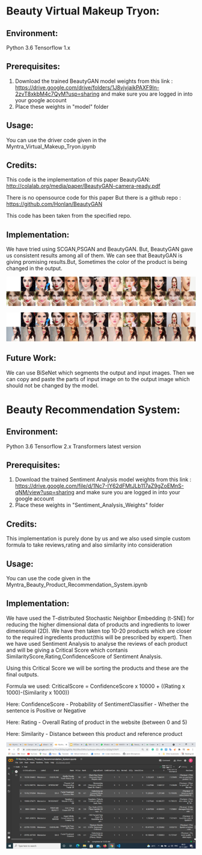 # Beauty Virtual Makeup Tryon:

## Environment:
Python 3.6
Tensorflow 1.x

## Prerequisites:
1. Download the trained BeautyGAN model weights from this link : https://drive.google.com/drive/folders/1J8vjyjaikPAXF9ln-2zvT8xkbM4c7QyM?usp=sharing  and make sure you are logged in into your google account
2. Place these weights in "model" folder

## Usage:
You can use the driver code given in the Myntra_Virtual_Makeup_Tryon.ipynb

## Credits:
This code is the implementation of this paper BeautyGAN: http://colalab.org/media/paper/BeautyGAN-camera-ready.pdf

There is no opensource code for this paper But there is a github repo : https://github.com/Honlan/BeautyGAN

This code has been taken from the specified repo.

## Implementation:
We have tried using SCGAN,PSGAN and BeautyGAN. But, BeautyGAN gave us consistent results among all of them. We can see that BeautyGAN is giving promising results.But, Sometimes the color of the product is being changed in the output. 

![Alt text](/assets/result_1.jpg?raw=true "Title")

![Alt text](/assets/result_shraddha.jpg?raw=true "Title")

## Future Work:
We can use BiSeNet which segments the output and input images. Then we can copy and paste the parts of input image on to the output image which should not be changed by the model.

# Beauty Recommendation System:

## Environment:
Python 3.6
Tensorflow 2.x
Transformers latest version

## Prerequisites:
1. Download the trained Sentiment Analysis model weights from this link : https://drive.google.com/file/d/1Nc7-IY62dFMtJLb117aZ9gZoEMnS-qNM/view?usp=sharing  and make sure you are logged in into your google account
2. Place these weights in "Sentiment_Analysis_Weights" folder

## Credits:
This implementation is purely done by us and we also used simple custom formula to take reviews,rating and also similarity into consideration

## Usage:
You can use the code given in the Myntra_Beauty_Product_Recommendation_System.ipynb

## Implementation:
We have used the T-distributed Stochastic Neighbor Embedding (t-SNE) for reducing the higher dimensional data of products and ingredients to lower dimensional (2D). We have then taken top 10-20 products which are closer to the required ingredients product(this will be prescribed by expert). Then we have used Sentiment Analysis to analyse the reviews of each product and will be giving a Critical Score which contanis SimilarityScore,Rating,ConfidenceScore of Sentiment Analysis.

Using this Critical Score we will be sorting the products and these are the final outputs.

Formula we used: CriticalScore = ConfidenceScore x 10000 + ((Rating x 1000)-(Similarity x 1000))

Here: ConfidenceScore - Probability of SentimentClassifier - Whether the sentence is Positive or Negative

Here: Rating - Overall Rating of product in the website (between 0 and 5)

Here: Similarity - Distance between this product and reference product  

![Alt text](/assets/Beauty_Recommendation_1.PNG?raw=true "Title")

